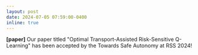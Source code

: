 ```yaml
---
layout: post
date: 2024-07-05 07:59:00-0400
inline: true
---
```

**[paper]** Our paper titled "Optimal Transport-Assisted Risk-Sensitive Q-Learning" has been accepted by the Towards Safe Autonomy at RSS 2024!
